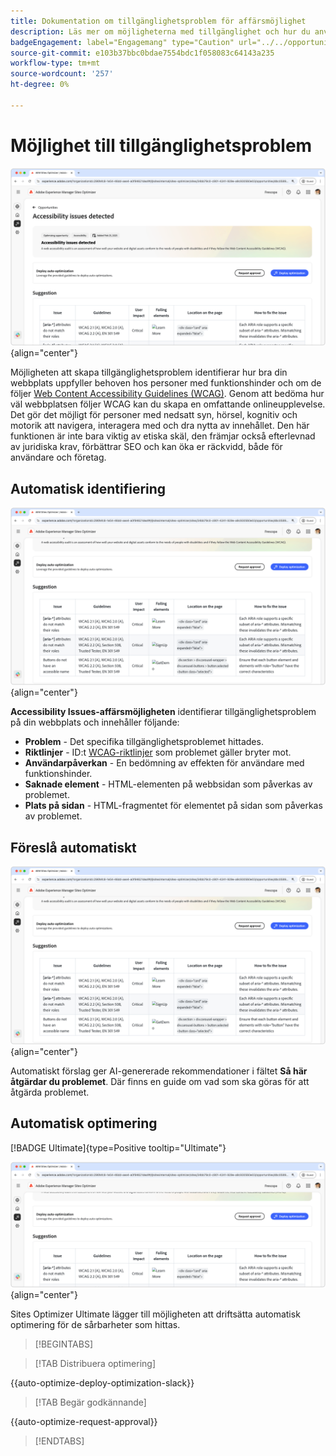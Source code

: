 ```yaml
---
title: Dokumentation om tillgänglighetsproblem för affärsmöjlighet
description: Läs mer om möjligheterna med tillgänglighet och hur du använder den för att öka säkerheten på din webbplats.
badgeEngagement: label="Engagemang" type="Caution" url="../../opportunity-types/engagement.md" tooltip="Engagemang"
source-git-commit: e103b37bbc0bdae7554bdc1f058083c64143a235
workflow-type: tm+mt
source-wordcount: '257'
ht-degree: 0%

---
```



# Möjlighet till tillgänglighetsproblem

![Möjlighet till tillgänglighetsproblem](./assets/accessibility-issues/hero.png){align="center"}

Möjligheten att skapa tillgänglighetsproblem identifierar hur bra din webbplats uppfyller behoven hos personer med funktionshinder och om de följer [Web Content Accessibility Guidelines (WCAG)](https://www.w3.org/TR/WCAG21/). Genom att bedöma hur väl webbplatsen följer WCAG kan du skapa en omfattande onlineupplevelse. Det gör det möjligt för personer med nedsatt syn, hörsel, kognitiv och motorik att navigera, interagera med och dra nytta av innehållet. Den här funktionen är inte bara viktig av etiska skäl, den främjar också efterlevnad av juridiska krav, förbättrar SEO och kan öka er räckvidd, både för användare och företag.

## Automatisk identifiering

![Identifiera tillgänglighetsproblem automatiskt](./assets/accessibility-issues/auto-identify.png){align="center"}

**Accessibility Issues-affärsmöjligheten** identifierar tillgänglighetsproblem på din webbplats och innehåller följande:

* **Problem** - Det specifika tillgänglighetsproblemet hittades.
* **Riktlinjer** - ID:t [WCAG-riktlinjer](https://www.w3.org/TR/WCAG21/) som problemet gäller bryter mot.
* **Användarpåverkan** - En bedömning av effekten för användare med funktionshinder.
* **Saknade element** - HTML-elementen på webbsidan som påverkas av problemet.
* **Plats på sidan** - HTML-fragmentet för elementet på sidan som påverkas av problemet.

## Föreslå automatiskt

![Föreslå tillgänglighetsproblem automatiskt](./assets/accessibility-issues/auto-suggest.png){align="center"}

Automatiskt förslag ger AI-genererade rekommendationer i fältet **Så här åtgärdar du problemet**. Där finns en guide om vad som ska göras för att åtgärda problemet.

## Automatisk optimering

[!BADGE Ultimate]{type=Positive tooltip="Ultimate"}

![Automatisk optimering av tillgänglighetsproblem](./assets/accessibility-issues/auto-optimize.png){align="center"}

Sites Optimizer Ultimate lägger till möjligheten att driftsätta automatisk optimering för de sårbarheter som hittas.

>[!BEGINTABS]

>[!TAB Distribuera optimering]

{{auto-optimize-deploy-optimization-slack}}

>[!TAB Begär godkännande]

{{auto-optimize-request-approval}}

>[!ENDTABS]
